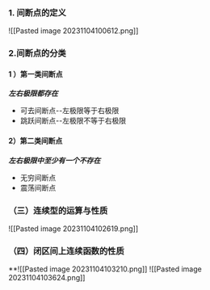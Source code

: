 ### 1. 间断点的定义
![[Pasted image 20231104100612.png]]




### 2.间断点的分类
#### 1 ）第一类间断点
***左右极限都存在***
- 可去间断点--左极限等于右极限
- 跳跃间断点--左极限不等于右极限
#### 2）第二类间断点
***左右极限中至少有一个不存在***
- 无穷间断点
- 震荡间断点

### （三）连续型的运算与性质
![[Pasted image 20231104102619.png]]


### （四）闭区间上连续函数的性质
**![[Pasted image 20231104103210.png]]
![[Pasted image 20231104103624.png]]



